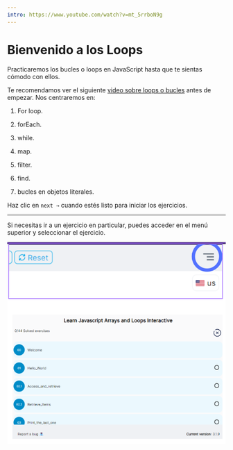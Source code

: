 ```yaml
---
intro: https://www.youtube.com/watch?v=mt_5rrboN9g
---
```



# Bienvenido a los Loops

Practicaremos los bucles o loops en JavaScript hasta que te sientas cómodo con ellos.  

Te recomendamos ver el siguiente [video sobre loops o bucles](https://www.youtube.com/watch?v=U3ZlQSOcOI0) antes de empezar. Nos centraremos en:

1. For loop.

2. forEach.

3. while.

4. map.

5. filter.

6. find.

7. bucles en objetos literales.

Haz clic en `next →` cuando estés listo para iniciar los ejercicios.


***
Si necesitas ir a un ejercicio en particular, puedes acceder en el menú superior y seleccionar el ejercicio.

![menú de ejercicios](../../.learn/assets/exercises-menu.png?raw=true)
